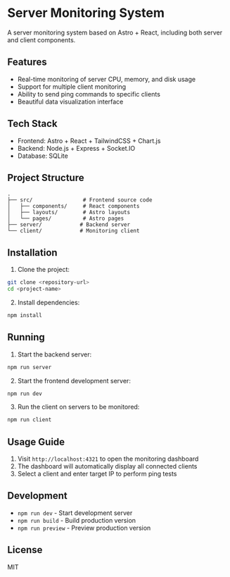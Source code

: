 # Server Monitoring System

A server monitoring system based on Astro + React, including both server and client components.

## Features

- Real-time monitoring of server CPU, memory, and disk usage
- Support for multiple client monitoring
- Ability to send ping commands to specific clients
- Beautiful data visualization interface

## Tech Stack

- Frontend: Astro + React + TailwindCSS + Chart.js
- Backend: Node.js + Express + Socket.IO
- Database: SQLite

## Project Structure

```
.
├── src/                # Frontend source code
│   ├── components/     # React components
│   ├── layouts/        # Astro layouts
│   └── pages/          # Astro pages
├── server/            # Backend server
└── client/            # Monitoring client
```

## Installation

1. Clone the project:

```bash
git clone <repository-url>
cd <project-name>
```

2. Install dependencies:

```bash
npm install
```

## Running

1. Start the backend server:

```bash
npm run server
```

2. Start the frontend development server:

```bash
npm run dev
```

3. Run the client on servers to be monitored:

```bash
npm run client
```

## Usage Guide

1. Visit `http://localhost:4321` to open the monitoring dashboard
2. The dashboard will automatically display all connected clients
3. Select a client and enter target IP to perform ping tests

## Development

- `npm run dev` - Start development server
- `npm run build` - Build production version
- `npm run preview` - Preview production version

## License

MIT
